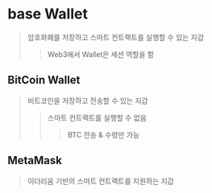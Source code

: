 # base Wallet

> 암호화폐를 저장하고 스마트 컨트랙트를 실행할 수 있는 지갑
>
> > Web3에서 Wallet은 세션 역할을 함

## BitCoin Wallet

> 비트코인을 저장하고 전송할 수 있는 지갑
>
> > 스마트 컨트랙트를 실행할 수 없음
> >
> > > BTC 전송 & 수령만 가능

## MetaMask

> 이더리움 기반의 스마트 컨트랙트를 지원하는 지갑
